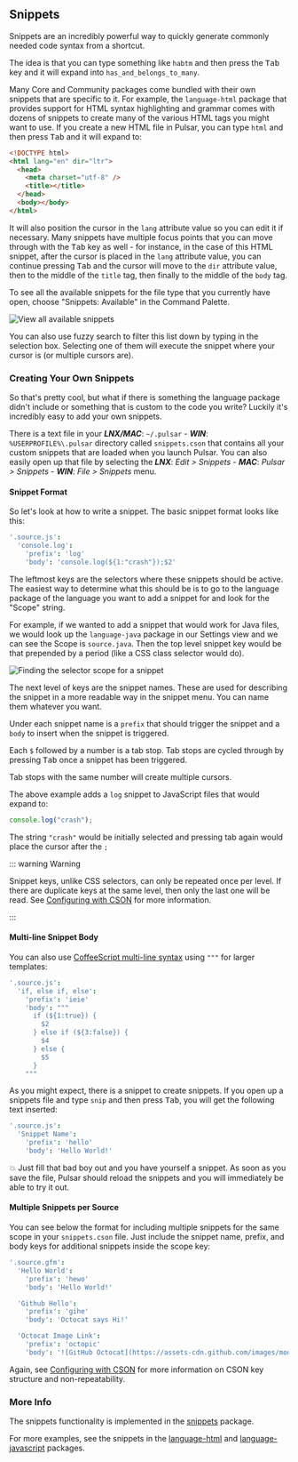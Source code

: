 ## Snippets

Snippets are an incredibly powerful way to quickly generate commonly needed code
syntax from a shortcut.

The idea is that you can type something like `habtm` and then press the
<kbd>Tab</kbd> key and it will expand into `has_and_belongs_to_many`.

Many Core and Community packages come bundled with their own snippets that are
specific to it. For example, the `language-html` package that provides support
for HTML syntax highlighting and grammar comes with dozens of snippets to create
many of the various HTML tags you might want to use. If you create a new HTML
file in Pulsar, you can type `html` and then press <kbd>Tab</kbd> and it will
expand to:

```html
<!DOCTYPE html>
<html lang="en" dir="ltr">
  <head>
    <meta charset="utf-8" />
    <title></title>
  </head>
  <body></body>
</html>
```

It will also position the cursor in the `lang` attribute value so you can edit
it if necessary. Many snippets have multiple focus points that you can move
through with the <kbd>Tab</kbd> key as well - for instance, in the case of this
HTML snippet, after the cursor is placed in the `lang` attribute value, you can
continue pressing <kbd>Tab</kbd> and the cursor will move to the `dir` attribute
value, then to the middle of the `title` tag, then finally to the middle of the
`body` tag.

To see all the available snippets for the file type that you currently have
open, choose "Snippets: Available" in the Command Palette.

![View all available snippets](@images/atom/snippets.png "View all available snippets")

You can also use fuzzy search to filter this list down by typing in the
selection box. Selecting one of them will execute the snippet where your cursor
is (or multiple cursors are).

### Creating Your Own Snippets

So that's pretty cool, but what if there is something the language package
didn't include or something that is custom to the code you write? Luckily it's
incredibly easy to add your own snippets.

There is a text file in your
**_LNX/MAC_**: `~/.pulsar` -
**_WIN_**: `%USERPROFILE%\.pulsar`
directory called `snippets.cson` that contains all your custom snippets that are
loaded when you launch Pulsar. You can also easily open up that file by
selecting the
**_LNX_**: _Edit > Snippets_ -
**_MAC_**: _Pulsar > Snippets_ -
**_WIN_**: _File > Snippets_ menu.

#### Snippet Format

So let's look at how to write a snippet. The basic snippet format looks like
this:

```coffee
'.source.js':
  'console.log':
    'prefix': 'log'
    'body': 'console.log(${1:"crash"});$2'
```

The leftmost keys are the selectors where these snippets should be active. The
easiest way to determine what this should be is to go to the language package of
the language you want to add a snippet for and look for the "Scope" string.

For example, if we wanted to add a snippet that would work for Java files, we
would look up the `language-java` package in our Settings view and we can see
the Scope is `source.java`. Then the top level snippet key would be that
prepended by a period (like a CSS class selector would do).

![Finding the selector scope for a snippet](@images/atom/snippet-scope.png "Finding the selector scope for a snippet")

The next level of keys are the snippet names. These are used for describing the
snippet in a more readable way in the snippet menu. You can name them whatever
you want.

Under each snippet name is a `prefix` that should trigger the snippet and a
`body` to insert when the snippet is triggered.

Each `$` followed by a number is a tab stop. Tab stops are cycled through by
pressing <kbd>Tab</kbd> once a snippet has been triggered.

Tab stops with the same number will create multiple cursors.

The above example adds a `log` snippet to JavaScript files that would expand to:

```javascript
console.log("crash");
```

The string `"crash"` would be initially selected and pressing tab again would
place the cursor after the `;`

::: warning Warning

Snippet keys, unlike CSS selectors, can only be repeated once per level. If
there are duplicate keys at the same level, then only the last one will be read.
See [Configuring with CSON](#configuring-with-cson)
for more information.

:::

#### Multi-line Snippet Body

You can also use [CoffeeScript multi-line syntax](http://coffeescript.org/#strings)
using `"""` for larger templates:

```coffee
'.source.js':
  'if, else if, else':
    'prefix': 'ieie'
    'body': """
      if (${1:true}) {
        $2
      } else if (${3:false}) {
        $4
      } else {
        $5
      }
    """
```

As you might expect, there is a snippet to create snippets. If you open up a
snippets file and type `snip` and then press <kbd>Tab</kbd>, you will get the
following text inserted:

```coffee
'.source.js':
  'Snippet Name':
    'prefix': 'hello'
    'body': 'Hello World!'
```

💥 Just fill that bad boy out and you have yourself a snippet. As soon as you
save the file, Pulsar should reload the snippets and you will immediately be
able to try it out.

#### Multiple Snippets per Source

You can see below the format for including multiple snippets for the same scope
in your `snippets.cson` file. Just include the snippet name, prefix, and body
keys for additional snippets inside the scope key:

```coffee
'.source.gfm':
  'Hello World':
    'prefix': 'hewo'
    'body': 'Hello World!'

  'Github Hello':
    'prefix': 'gihe'
    'body': 'Octocat says Hi!'

  'Octocat Image Link':
    'prefix': 'octopic'
    'body': '![GitHub Octocat](https://assets-cdn.github.com/images/modules/logos_page/Octocat.png)'
```

Again, see [Configuring with CSON](#configuring-with-cson)
for more information on CSON key structure and non-repeatability.

### More Info

The snippets functionality is implemented in the [snippets](https://github.com/pulsar-edit/snippets)
package.

For more examples, see the snippets in the [language-html](https://github.com/pulsar-edit/language-html/blob/master/snippets/language-html.cson)
and [language-javascript](https://github.com/pulsar-edit/language-javascript/blob/master/snippets/language-javascript.cson)
packages.
